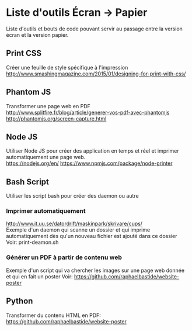 # Liste d'outils Écran -> Papier
Liste d'outils et bouts de code pouvant servir au passage entre la version écran et la version papier.

## Print CSS 
Créer une feuille de style spécifique à l'impression  
<http://www.smashingmagazine.com/2015/01/designing-for-print-with-css/>

## Phantom JS  
Transformer une page web en PDF  
<http://www.splitfire.fr/blog/article/generer-vos-pdf-avec-phantomjs>
<http://phantomjs.org/screen-capture.html>

## Node JS  
Utiliser Node JS pour créer des application en temps et réel et imprimer automatiquement une page web.   
<https://nodejs.org/en/>
<https://www.npmjs.com/package/node-printer>

## Bash Script  
Utiliser les script bash pour créer des daemon ou autre  
### Imprimer automatiquement  
<http://www.it.uu.se/datordrift/maskinpark/skrivare/cups/>    
Exemple d'un daemon qui scanne un dossier et qui imprime automatiquement dès qu'un nouveau fichier est ajouté dans ce dossier  
Voir: print-deamon.sh  
### Générer un PDF à partir de contenu web
Exemple d'un script qui va chercher les images sur une page web donnée et qui en fait un poster
Voir: https://github.com/raphaelbastide/website-poster

## Python
Transformer du contenu HTML en PDF:  
<https://github.com/raphaelbastide/website-poster>
